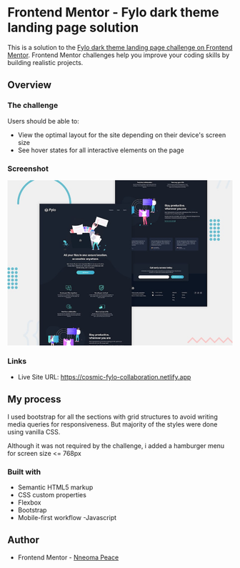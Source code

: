 # Frontend Mentor - Fylo dark theme landing page solution

This is a solution to the [Fylo dark theme landing page challenge on Frontend Mentor](https://www.frontendmentor.io/challenges/fylo-dark-theme-landing-page-5ca5f2d21e82137ec91a50fd). Frontend Mentor challenges help you improve your coding skills by building realistic projects.

## Overview

### The challenge

Users should be able to:

- View the optimal layout for the site depending on their device's screen size
- See hover states for all interactive elements on the page

### Screenshot

![Design preview for the Fylo dark theme landing page challenge](./design/desktop-preview.jpg)

### Links

- Live Site URL: https://cosmic-fylo-collaboration.netlify.app

## My process

I used bootstrap for all the sections with grid structures to avoid writing media queries for responsiveness. But majority of the styles were done using vanilla CSS.

Although it was not required by the challenge, i added a hamburger menu for screen size <= 768px

### Built with

- Semantic HTML5 markup
- CSS custom properties
- Flexbox
- Bootstrap
- Mobile-first workflow
  -Javascript

## Author

- Frontend Mentor - [Nneoma Peace](https://www.frontendmentor.io/profile/SatellitePeace)
